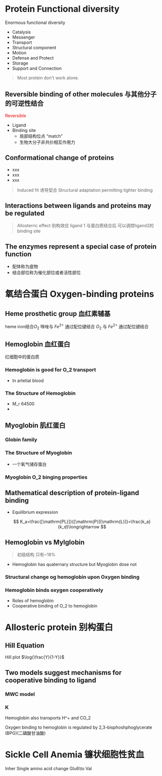 # Protein Functional diversity
Enormous functional diversity
+ Catalysis
+ Messenger
+ Transport
+ Structural component
+ Motion
+ Defense and Protect
+ Storage
+ Support and Connection

> Most protein don't work alone.

## Reversible binding of other molecules 与其他分子的可逆性结合

<font color = "ee0000">Reversible</font>

+ Ligand
+ Binding site
	+ 局部结构位点  “match”
	+ 生物大分子非共价相互作用力

## Conformational change of proteins 
+ xxx
+ xxx
+ xxx

> Induced fit 诱导契合
> Structural adaptation permitting tighter binding
## Interactions between ligands and proteins may be regulated
> Allosterric effect 别构效应
> ligand 1 与蛋白质结合后 可以调控ligand2的binding site

## The enzymes represent a special case of protein function

+ 配体称为底物
+ 结合部位称为催化部位或者活性部位

# 氧结合蛋白 Oxygen-binding proteins

## Heme prosthetic group 血红素辅基
heme iron结合$O_2$ 
咪唑与 $Fe^{2+}$ 通过配位键结合
$O_2$ 与 $Fe^{2+}$ 通过配位键结合
## Hemoglobin 血红蛋白
红细胞中的蛋白质

### Hemoglobin is good for O_2 transport
+ In artetial blood

### The Structure of Hemoglobin
+ M_r 64500
+ 
## Myoglobin 肌红蛋白
### Globin family
### The Structure of Myoglobin
+ 一个氧气储存蛋白 

### Myoglobin O_2 binging properties

## Mathematical description of protein-ligand binding

+ Equilibrium expression


$$
K_a=\frac{[\mathrm{PL}]}{[\mathrm{P}][\mathrm{L}]}=\frac{k_a}{k_d}\longrightarrow $$

## Hemoglobin vs Mylglobin
> 初级结构 只有~18%

+ Hemoglobin has quaternary structure but Myoglobin dose not

### Structural change og hemoglobin upon Oxygen binding 

### Hemoglobin binds oxygen cooperatively
+ Roles of hemoglobin
+ Cooperative binding of O_2 to hemoglobin

# Allosteric protein 别构蛋白
## Hill Equation
Hill plot
$\log{\frac{Y}{1-Y}}$

## Two models suggest mechanisms for cooperative binding to ligand
### MWC model

### K

Hemoglobin also transports H^+ and CO_2

Oxygen binding to hemoglobin is regulated by 2,3-bisphoshphoglycerate (BPG)(二磷酸甘油酸)
# Sickle Cell Anemia 镰状细胞性贫血
Inher
Single amino acid change 
Glu6\to Val